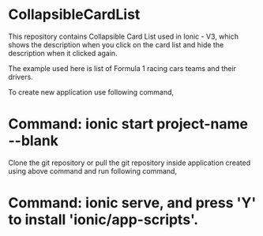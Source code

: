 # CollapsibleCardList
This repository contains Collapsible Card List used in Ionic - V3, which shows the description when you click on the card list and hide the description when it clicked again. 

The example used here is list of Formula 1 racing cars teams and their drivers.

To create new application use following command, 

# Command: ionic start project-name --blank

Clone the git repository or pull the git repository inside application created using above command and run following command, 

# Command: ionic serve, and press 'Y' to install 'ionic/app-scripts'.
